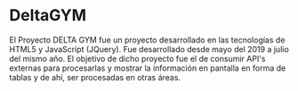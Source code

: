 # DeltaGYM
El Proyecto DELTA GYM fue un proyecto desarrollado en las tecnologías de HTML5 y JavaScript (JQuery). Fue desarrollado desde mayo del 2019 a julio del mismo año. El objetivo de dicho proyecto fue el de consumir API's externas para procesarlas y mostrar la información en pantalla en
forma de tablas y de ahí, ser procesadas en otras áreas.

